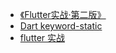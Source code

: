 - [《Flutter实战·第二版》](https://book.flutterchina.club/)
- [Dart keyword-static](https://www.geeksforgeeks.org/dart-static-keyword/)
- [flutter 实战](https://wizardforcel.gitbooks.io/gsyflutterbook/content/Flutter-1.html)
